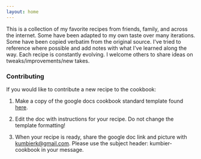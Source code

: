 ```yaml
---
layout: home
---
```


This is a collection of my favorite recipes from friends, family, and across the
internet. Some have been adapted to my own taste over many iterations. Some have
been copied verbatim from the original source. I've tried to reference where
possible and add notes with what I've learned along the way. Each recipe is
constantly evolving. I welcome others to share ideas on tweaks/improvements/new
takes.  

### Contributing

If you would like to contribute a new recipe to the cookbook:

1. Make a copy of the google docs cookbook standard template found [here](https://docs.google.com/document/d/1oMFtJR32o2LAZx3afjqPX_Xl4hsb2AxFtKNGyjfRYO4/edit?usp=sharing).

2. Edit the doc with instructions for your recipe. Do not change the template
   formatting! 

3. When your recipe is ready, share the google doc link and picture with
   kumbierk@gmail.com.  Please use the subject header: kumbier-cookbook in your
message.
